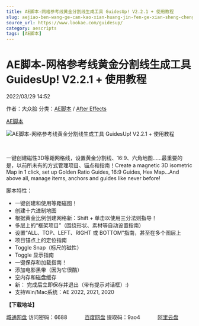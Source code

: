 ```yaml
---
title: AE脚本-网格参考线黄金分割线生成工具 GuidesUp! V2.2.1 + 使用教程
slug: aejiao-ben-wang-ge-can-kao-xian-huang-jin-fen-ge-xian-sheng-cheng-gong-ju-guidesup-v2-2-1-shi-yong-jiao-cheng
source_url: https://www.lookae.com/guidesup/
category: aescripts
tags: [AE脚本]
---
```

# AE脚本-网格参考线黄金分割线生成工具 GuidesUp! V2.2.1 + 使用教程

2022/03/29 14:52

作者：大众脸
分类：[AE脚本](https://www.lookae.com/after-effects/aescripts/) / [After Effects](https://www.lookae.com/after-effects/)

[AE脚本](https://www.lookae.com/tag/ae%e8%84%9a%e6%9c%ac/)

![AE脚本-网格参考线黄金分割线生成工具 GuidesUp! V2.2.1 + 使用教程](https://www.lookae.com/wp-content/uploads/2022/03/GuidesUp.jpg "AE脚本-网格参考线黄金分割线生成工具 GuidesUp! V2.2.1 + 使用教程-LookAE.com")

[﻿﻿﻿](https://cloud.video.taobao.com//play/u/705956171/p/1/e/6/t/1/353244097105.mp4)

一键创建磁性3D等距网格线，设置黄金分割线、16:9、六角地图……最重要的是，以前所未有的方式管理项目、锚点和指南！Create a magnetic 3D isometric Map in 1 click, set up Golden Ratio Guides, 16:9 Guides, Hex Map…And above all, manage items, anchors and guides like never before!

脚本特性：

* 一键创建和使用等距磁图！
* 创建十六进制地图
* 根据黄金比例创建网格新：Shift + 单击以使用三分法则指导！
* 多层上的“框架项目”（围绕形状、素材等自动设置指南）
* 设置“ALL、TOP、LEFT、RIGHT 或 BOTTOM”指南，甚至在多个图层上
* 项目锚点上的定位指南
* Toggle Snap（标尺的磁性）
* Toggle 显示指南
* 一键保存和加载指南！
* 添加电影黑带（因为它很酷）
* 空内存和磁盘缓存
* 新： 完成后立即保存并退出（带有提示对话框）:)
* 支持Win/Mac系统：AE 2022, 2021, 2020

**【下载地址】**

[城通网盘](https://url70.ctfile.com/f/2827370-561267941-b75412) 访问密码：6688            [百度网盘](https://pan.baidu.com/s/1hf933ZYEydm0M82s36TRdw?pwd=9ao4) 提取码：9ao4            [阿里云盘](https://www.aliyundrive.com/s/W7ftSx7H6Fj)
